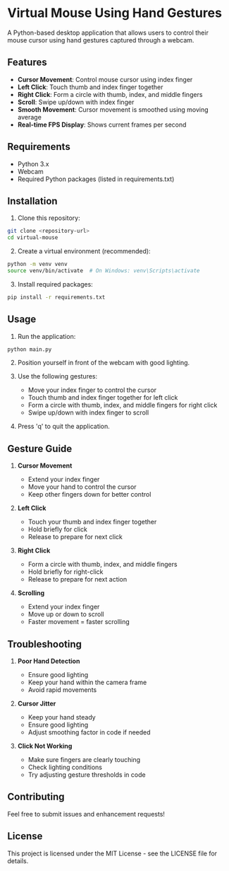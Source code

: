 # Virtual Mouse Using Hand Gestures

A Python-based desktop application that allows users to control their mouse cursor using hand gestures captured through a webcam.

## Features

- **Cursor Movement**: Control mouse cursor using index finger
- **Left Click**: Touch thumb and index finger together
- **Right Click**: Form a circle with thumb, index, and middle fingers
- **Scroll**: Swipe up/down with index finger
- **Smooth Movement**: Cursor movement is smoothed using moving average
- **Real-time FPS Display**: Shows current frames per second

## Requirements

- Python 3.x
- Webcam
- Required Python packages (listed in requirements.txt)

## Installation

1. Clone this repository:
```bash
git clone <repository-url>
cd virtual-mouse
```

2. Create a virtual environment (recommended):
```bash
python -m venv venv
source venv/bin/activate  # On Windows: venv\Scripts\activate
```

3. Install required packages:
```bash
pip install -r requirements.txt
```

## Usage

1. Run the application:
```bash
python main.py
```

2. Position yourself in front of the webcam with good lighting.

3. Use the following gestures:
   - Move your index finger to control the cursor
   - Touch thumb and index finger together for left click
   - Form a circle with thumb, index, and middle fingers for right click
   - Swipe up/down with index finger to scroll

4. Press 'q' to quit the application.

## Gesture Guide

1. **Cursor Movement**
   - Extend your index finger
   - Move your hand to control the cursor
   - Keep other fingers down for better control

2. **Left Click**
   - Touch your thumb and index finger together
   - Hold briefly for click
   - Release to prepare for next click

3. **Right Click**
   - Form a circle with thumb, index, and middle fingers
   - Hold briefly for right-click
   - Release to prepare for next action

4. **Scrolling**
   - Extend your index finger
   - Move up or down to scroll
   - Faster movement = faster scrolling

## Troubleshooting

1. **Poor Hand Detection**
   - Ensure good lighting
   - Keep your hand within the camera frame
   - Avoid rapid movements

2. **Cursor Jitter**
   - Keep your hand steady
   - Ensure good lighting
   - Adjust smoothing factor in code if needed

3. **Click Not Working**
   - Make sure fingers are clearly touching
   - Check lighting conditions
   - Try adjusting gesture thresholds in code

## Contributing

Feel free to submit issues and enhancement requests!

## License

This project is licensed under the MIT License - see the LICENSE file for details. 
